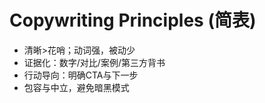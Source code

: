 # Copywriting Principles (简表)

- 清晰>花哨；动词强，被动少
- 证据化：数字/对比/案例/第三方背书
- 行动导向：明确CTA与下一步
- 包容与中立，避免暗黑模式
